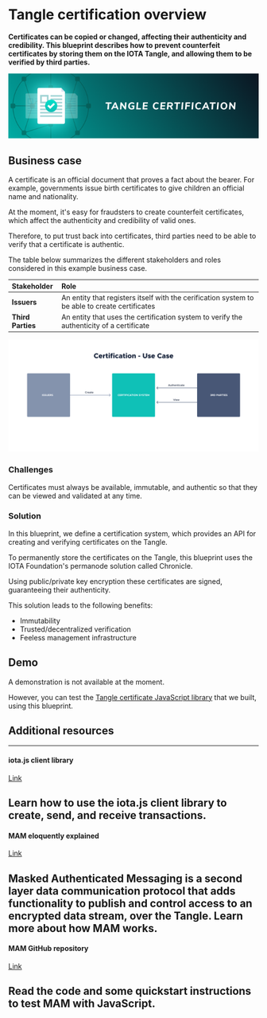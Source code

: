 # Tangle certification overview

**Certificates can be copied or changed, affecting their authenticity and credibility. This blueprint describes how to prevent counterfeit certificates by storing them on the IOTA Tangle, and allowing them to be verified by third parties.**

![Tangle certification](../images/tangle-certification-thumbnail.png)

## Business case

A certificate is an official document that proves a fact about the bearer. For example, governments issue birth certificates to give children an official name and nationality.

At the moment, it's easy for fraudsters to create counterfeit certificates, which affect the authenticity and credibility of valid ones.

Therefore, to put trust back into certificates, third parties need to be able to verify that a certificate is authentic.

The table below summarizes the different stakeholders and roles considered in this example business case.

| **Stakeholder**       | **Role** |
|:---------------|:--------|
| **Issuers** | An entity that registers itself with the cerification system to be able to create certificates  |
| **Third Parties**   | An entity that uses the certification system to verify the authenticity of a certificate |

![Tangle certification](../images/tangle-certification-workflow.png)

### Challenges

Certificates must always be available, immutable, and authentic so that they can be viewed and validated at any time.

### Solution

In this blueprint, we define a certification system, which provides an API for creating and verifying certificates on the Tangle.

To permanently store the certificates on the Tangle, this blueprint uses the IOTA Foundation's permanode solution called Chronicle.

Using public/private key encryption these certificates are signed, guaranteeing their authenticity.

This solution leads to the following benefits: 

- Immutability
- Trusted/decentralized verification
- Feeless management infrastructure

## Demo

A demonstration is not available at the moment.

However, you can test the [Tangle certificate JavaScript library](root://utils/0.1/official/tangle-certificate/overview.md) that we built, using this blueprint.
 	 	 
## Additional resources

---------------
#### iota.js client library ####
[Link](root://client-libraries/0.1/getting-started/js-quickstart.md)

Learn how to use the iota.js client library to create, send, and receive transactions.
---
#### MAM eloquently explained ####
[Link](https://blog.iota.org/introducing-masked-authenticated-messaging-e55c1822d50e)

Masked Authenticated Messaging is a second layer data communication protocol that adds functionality to publish and control access to an encrypted data stream, over the Tangle. Learn more about how MAM works.
---
#### MAM GitHub repository ####
[Link](https://github.com/iotaledger/mam.client.js)

Read the code and some quickstart instructions to test MAM with JavaScript.
---------------
